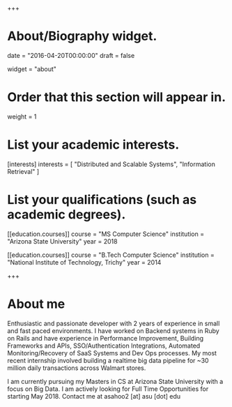 +++
# About/Biography widget.

date = "2016-04-20T00:00:00"
draft = false

widget = "about"

# Order that this section will appear in.
weight = 1

# List your academic interests.
[interests]
  interests = [
    "Distributed and Scalable Systems",
    "Information Retrieval"
  ]

# List your qualifications (such as academic degrees).
[[education.courses]]
  course = "MS Computer Science"
  institution = "Arizona State University"
  year = 2018

[[education.courses]]
  course = "B.Tech Computer Science"
  institution = "National Institute of Technology, Trichy"
  year = 2014

+++

# About me

Enthusiastic and passionate developer with 2 years of experience in small and fast paced environments. I have worked on Backend systems in Ruby on Rails and have experience in Performance Improvement, Building Frameworks and APIs, SSO/Authentication Integrations, Automated Monitoring/Recovery of SaaS Systems and Dev Ops processes. My most recent internship involved building a realtime big data pipeline for ~30 million daily transactions across Walmart stores. 

I am currently pursuing my Masters in CS at Arizona State University with a focus on Big Data. I am actively looking for Full Time Opportunities for starting May 2018. Contact me at asahoo2 [at] asu [dot] edu